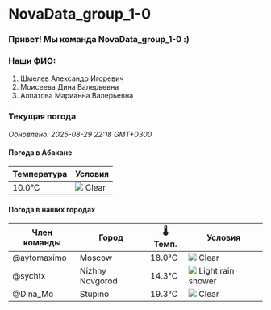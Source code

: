 # NovaData_group_1-0
### Привет! Мы команда NovaData_group_1-0 :)

### Наши ФИО:
1. Шмелев Александр Игоревич
2. Моисеева Дина Валерьевна
3. Алпатова Марианна Валерьевна

### Текущая погода
<!-- WEATHER:START -->
_Обновлено: 2025-08-29 22:18 GMT+0300_

#### Погода в Абакане

| Температура | Условия |
|-------------|----------|
| 10.0°C     | ![](https://cdn.weatherapi.com/weather/64x64/night/113.png) Clear |

#### Погода в наших городах

| Член команды  | Город               | 🌡️ Темп.  | Условия          |
|---------------|---------------------|-----------|--------------------|
| @aytomaximo    | Moscow              |   18.0°C | ![](https://cdn.weatherapi.com/weather/64x64/night/113.png) Clear        |
| @sychtx        | Nizhny Novgorod     |   14.3°C | ![](https://cdn.weatherapi.com/weather/64x64/night/353.png) Light rain shower |
| @Dina_Mo       | Stupino             |   19.3°C | ![](https://cdn.weatherapi.com/weather/64x64/night/113.png) Clear        |

<!-- WEATHER:END -->
